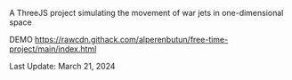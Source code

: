A ThreeJS project simulating the movement of war jets in one-dimensional space

DEMO
https://rawcdn.githack.com/alperenbutun/free-time-project/main/index.html

Last Update: March 21, 2024
